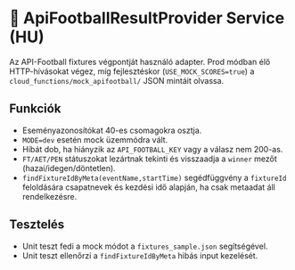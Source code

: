 # 🏁 ApiFootballResultProvider Service (HU)

Az API-Football fixtures végpontját használó adapter. Prod módban élő HTTP-hívásokat végez, míg fejlesztéskor (`USE_MOCK_SCORES=true`) a `cloud_functions/mock_apifootball/` JSON mintáit olvassa.

## Funkciók
- Eseményazonosítókat 40-es csomagokra osztja.
- `MODE=dev` esetén mock üzemmódra vált.
- Hibát dob, ha hiányzik az `API_FOOTBALL_KEY` vagy a válasz nem 200-as.
- `FT/AET/PEN` státuszokat lezártnak tekinti és visszaadja a `winner` mezőt (hazai/idegen/döntetlen).
- `findFixtureIdByMeta(eventName,startTime)` segédfüggvény a `fixtureId` feloldására csapatnevek és kezdési idő alapján, ha csak metaadat áll rendelkezésre.

## Tesztelés
- Unit teszt fedi a mock módot a `fixtures_sample.json` segítségével.
- Unit teszt ellenőrzi a `findFixtureIdByMeta` hibás input kezelését.
